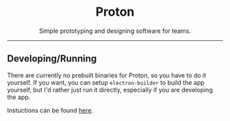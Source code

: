 <h1 style="text-align:center;">Proton</h1>
<p style="text-align:center;">Simple prototyping and designing software for teams.</p>

---

## Developing/Running
There are currently no prebuilt binaries for Proton, so you have to do it yourself. If you want, you can setup `electron-builder` to build the app yourself, but I'd rather just run it directly, especially if you are developing the app.

Instuctions can be found [here](/web).